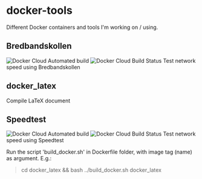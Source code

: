 # docker-tools
Different Docker containers and tools I'm working on / using.

## Bredbandskollen
![Docker Cloud Automated build](https://img.shields.io/docker/cloud/automated/fredrikbaberg/bredbandskollen) ![Docker Cloud Build Status](https://img.shields.io/docker/cloud/build/fredrikbaberg/bredbandskollen)
Test network speed using Bredbandskollen

## docker_latex
Compile LaTeX document

## Speedtest
![Docker Cloud Automated build](https://img.shields.io/docker/cloud/automated/fredrikbaberg/speedtest) ![Docker Cloud Build Status](https://img.shields.io/docker/cloud/build/fredrikbaberg/speedtest)
Test network speed using Speedtest


Run the script 'build_docker.sh' in Dockerfile folder, with image tag (name) as argument. E.g.:

> cd docker_latex && bash ../build_docker.sh docker_latex
